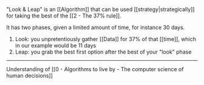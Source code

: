 "Look & Leap" is an [[Algorithm]] that can be used [[strategy|strategically]] for taking the best of the [[2 - The 37% rule]]. 

It has two phases, given a limited amount of time, for instance 30 days.

1. Look: you unpretentiously gather [[Data]] for 37% of that [[time]], which in our example would be 11 days
2. Leap: you grab the best first option after the best of your "look" phase

---

Understanding of [[0 - Algorithms to live by - The computer science of human decisions]]